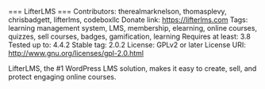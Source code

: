 === LifterLMS ===
Contributors: therealmarknelson, thomasplevy, chrisbadgett, lifterlms, codeboxllc
Donate link: https://lifterlms.com
Tags: learning management system, LMS, membership, elearning, online courses, quizzes, sell courses, badges, gamification, learning
Requires at least: 3.8
Tested up to: 4.4.2
Stable tag: 2.0.2
License: GPLv2 or later
License URI: http://www.gnu.org/licenses/gpl-2.0.html

LifterLMS, the #1 WordPress LMS solution, makes it easy to create, sell, and protect engaging online courses.